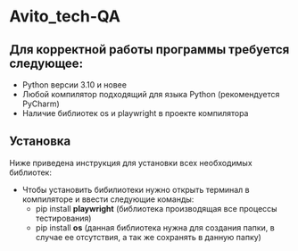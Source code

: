 # Avito_tech-QA
## Для корректной работы программы требуется следующее:
- Python версии 3.10 и новее
- Любой компилятор подходящий для языка Python (рекомендуется PyCharm)
- Наличие библиотек os и playwright в проекте компилятора
## Установка
Ниже приведена инструкция для установки всех необходимых библиотек:
- Чтобы установить бибилиотеки нужно открыть терминал в компиляторе и ввести следующие команды:
  - pip install **playwright** (библиотека производящая все процессы тестирования)
  - pip install **os** (данная библиотека нужна для создания папки, в случае ее отсутствия, а так же сохранять в данную папку)
